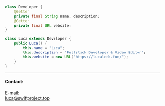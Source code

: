 ```java
class Developer {
    @Getter
    private final String name, description;
    @Getter
    private final URL website;
}

class Luca extends Developer {
    public Luca() {
        this.name = "Luca";
        this.description = "Fullstack Developer & Video Editor";
        this.website = new URL("https://lucaledd.fun/");
    }
}
```
-----
#### Contact:
E-mail: </br>
[luca@swiftproject.top](mailto:luca@swiftproject.top)
